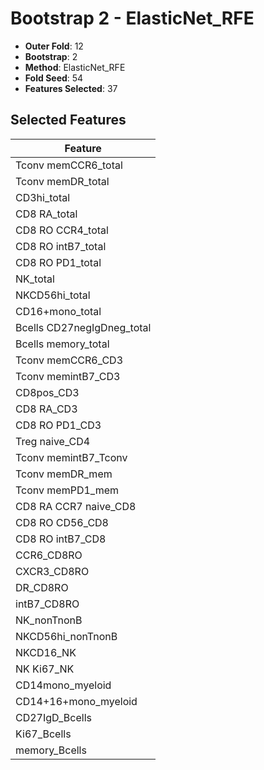 # Bootstrap 2 - ElasticNet_RFE

- **Outer Fold**: 12
- **Bootstrap**: 2
- **Method**: ElasticNet_RFE
- **Fold Seed**: 54
- **Features Selected**: 37

## Selected Features

| Feature |
|---------|
| Tconv memCCR6_total |
| Tconv memDR_total |
| CD3hi_total |
| CD8 RA_total |
| CD8 RO CCR4_total |
| CD8 RO intB7_total |
| CD8 RO PD1_total |
| NK_total |
| NKCD56hi_total |
| CD16+mono_total |
| Bcells CD27negIgDneg_total |
| Bcells memory_total |
| Tconv memCCR6_CD3 |
| Tconv memintB7_CD3 |
| CD8pos_CD3 |
| CD8 RA_CD3 |
| CD8 RO PD1_CD3 |
| Treg naive_CD4 |
| Tconv memintB7_Tconv |
| Tconv memDR_mem |
| Tconv memPD1_mem |
| CD8 RA CCR7 naive_CD8 |
| CD8 RO CD56_CD8 |
| CD8 RO intB7_CD8 |
| CCR6_CD8RO |
| CXCR3_CD8RO |
| DR_CD8RO |
| intB7_CD8RO |
| NK_nonTnonB |
| NKCD56hi_nonTnonB |
| NKCD16_NK |
| NK Ki67_NK |
| CD14mono_myeloid |
| CD14+16+mono_myeloid |
| CD27IgD_Bcells |
| Ki67_Bcells |
| memory_Bcells |
